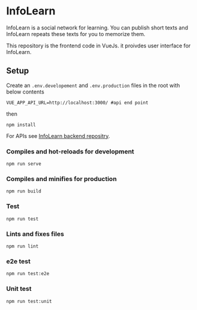 # InfoLearn
InfoLearn is a social network for learning. You can publish short texts and InfoLearn repeats these texts for you to memorize them.

This repository is the frontend code in VueJs. it proivdes user interface for InfoLearn.

## Setup
Create an `.env.developement` and `.env.production` files in the root with below contents
```
VUE_APP_API_URL=http://localhost:3000/ #api end point
```
then
```
npm install
```
For APIs see [InfoLearn backend repositry](https://github.com/ferrriii/infolearn-backend).

### Compiles and hot-reloads for development
```
npm run serve
```

### Compiles and minifies for production
```
npm run build
```

### Test
```
npm run test
```

### Lints and fixes files
```
npm run lint
```

### e2e test
```
npm run test:e2e
```

### Unit test
```
npm run test:unit
```